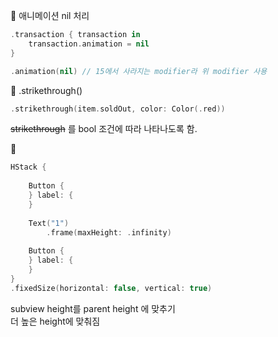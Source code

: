 
🥐 애니메이션 nil 처리 
```swift
.transaction { transaction in
    transaction.animation = nil
}

.animation(nil) // 15에서 사라지는 modifier라 위 modifier 사용
```

  
🥐 .strikethrough()
```swift
.strikethrough(item.soldOut, color: Color(.red))
```

<s>strikethrough</s> 를 bool 조건에 따라 나타나도록 함. 


🥐 
```swift
HStack {
    
    Button {
    } label: {
    }
    
    Text("1")
        .frame(maxHeight: .infinity)
    
    Button {
    } label: {
    }
}
.fixedSize(horizontal: false, vertical: true)
```
subview height를 parent height 에 맞추기  
더 높은 height에 맞춰짐
